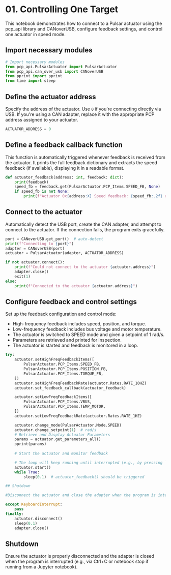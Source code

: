 # 01. Controlling One Target

This notebook demonstrates how to connect to a Pulsar actuator using the pcp_api library and CANoverUSB, configure feedback settings, and control one actuator in speed mode.

## Import necessary modules

```py title="" 
# Import necessary modules
from pcp_api.PulsarActuator import PulsarActuator
from pcp_api.can_over_usb import CANoverUSB
from pprint import pprint
from time import sleep
```
## Define the actuator address

Specify the address of the actuator. Use `0` if you're connecting directly via USB. If you're using a CAN adapter, replace it with the appropriate PCP address assigned to your actuator.

```py title="" 
ACTUATOR_ADDRESS = 0
```
## Define a feedback callback function

This function is automatically triggered whenever feedback is received from the actuator. It prints the full feedback dictionary and extracts the speed feedback (if available), displaying it in a readable format.

```py title="" 
def actuator_feedback(address: int, feedback: dict):
    print(feedback)
    speed_fb = feedback.get(PulsarActuator.PCP_Items.SPEED_FB, None)
    if speed_fb is not None:
        print(f"Actuator 0x{address:X} Speed feedback: {speed_fb:.2f} rad/s")
```
## Connect to the actuator

Automatically detect the USB port, create the CAN adapter, and attempt to connect to the actuator. If the connection fails, the program exits gracefully.

```py title=""
port = CANoverUSB.get_port()  # auto-detect
print(f"Connecting to {port}")
adapter = CANoverUSB(port)
actuator = PulsarActuator(adapter, ACTUATOR_ADDRESS)

if not actuator.connect():
    print(f"Could not connect to the actuator {actuator.address}")
    adapter.close()
    exit(1)
else:
    print(f"Connected to the actuator {actuator.address}")
```
## Configure feedback and control settings

Set up the feedback configuration and control mode:

* High-frequency feedback includes speed, position, and torque.
* Low-frequency feedback includes bus voltage and motor temperature.
* The actuator is switched to SPEED mode and given a setpoint of 1 rad/s.
* Parameters are retrieved and printed for inspection.
* The actuator is started and feedback is monitored in a loop.

```py title=""
try:
    actuator.setHighFreqFeedbackItems([
        PulsarActuator.PCP_Items.SPEED_FB,
        PulsarActuator.PCP_Items.POSITION_FB,
        PulsarActuator.PCP_Items.TORQUE_FB,
    ])
    actuator.setHighFreqFeedbackRate(actuator.Rates.RATE_10HZ)
    actuator.set_feedback_callback(actuator_feedback)

    actuator.setLowFreqFeedbackItems([
        PulsarActuator.PCP_Items.VBUS,
        PulsarActuator.PCP_Items.TEMP_MOTOR,
    ])
    actuator.setLowFreqFeedbackRate(actuator.Rates.RATE_1HZ)

    actuator.change_mode(PulsarActuator.Mode.SPEED)
    actuator.change_setpoint(1)  # rad/s
    # Retrieve and Display Actuator Parameters
    params = actuator.get_parameters_all()
    pprint(params)
    
    # Start the actuator and monitor feedback

    # The loop will keep running until interrupted (e.g., by pressing `Stop` in the notebook).
    actuator.start()
    while True:
        sleep(0.1)  # actuator_feedback() should be triggered

## Shutdown

#Disconnect the actuator and close the adapter when the program is interrupted.

except KeyboardInterrupt:
    pass
finally:
    actuator.disconnect()
    sleep(0.1)
    adapter.close()
```
## Shutdown
Ensure the actuator is properly disconnected and the adapter is closed when the program is interrupted (e.g., via Ctrl+C or notebook stop if running from a Jupyter notebook).